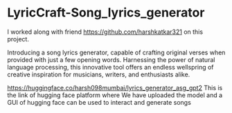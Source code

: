 # LyricCraft-Song_lyrics_generator
I worked along with friend https://github.com/harshkatkar321 on this project.

Introducing a song lyrics generator, capable of crafting original verses when provided with just a few opening words. Harnessing the power of natural language processing, this innovative tool offers an endless wellspring of creative inspiration for musicians, writers, and enthusiasts alike.

https://huggingface.co/harsh098mumbai/lyrics_generator_asg_gpt2
This is the link of hugging face platform where We have uploaded the  model and a GUI of hugging face can be used to interact and generate songs